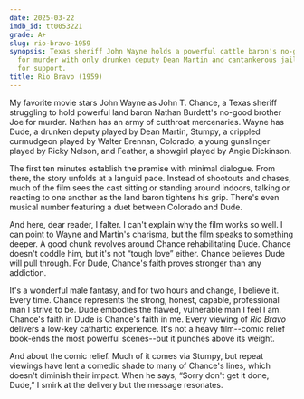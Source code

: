 ```yaml
---
date: 2025-03-22
imdb_id: tt0053221
grade: A+
slug: rio-bravo-1959
synopsis: Texas sheriff John Wayne holds a powerful cattle baron's no-good brother
  for murder with only drunken deputy Dean Martin and cantankerous jailer Walter Brennan
  for support.
title: Rio Bravo (1959)
---
```


My favorite movie stars John Wayne as John T. Chance, a Texas sheriff struggling to hold powerful land baron Nathan Burdett's no-good brother Joe for murder. Nathan has an army of cutthroat mercenaries. Wayne has Dude, a drunken deputy played by Dean Martin, Stumpy, a crippled curmudgeon played by Walter Brennan, Colorado, a young gunslinger played by Ricky Nelson, and Feather, a showgirl played by Angie Dickinson.

The first ten minutes establish the premise with minimal dialogue. From there, the story unfolds at a languid pace. Instead of shootouts and chases, much of the film sees the cast sitting or standing around indoors, talking or reacting to one another as the land baron tightens his grip. There's even musical number featuring a duet between Colorado and Dude. 

And here, dear reader, I falter. I can't explain why the film works so well. I can point to Wayne and Martin's charisma, but the film speaks to something deeper. A good chunk revolves around Chance rehabilitating Dude. Chance doesn't coddle him, but it's not “tough love” either. Chance believes Dude will pull through. For Dude, Chance's faith proves stronger than any addiction.

It's a wonderful male fantasy, and for two hours and change, I believe it. Every time. Chance represents the strong, honest, capable, professional man I strive to be. Dude embodies the flawed, vulnerable man I feel I am. Chance's faith in Dude is Chance's faith in me. Every viewing of _Rio Bravo_ delivers a low-key cathartic experience. It's not a heavy film--comic relief book-ends the most powerful scenes--but it punches above its weight.

And about the comic relief. Much of it comes via Stumpy, but repeat viewings have lent a comedic shade to many of Chance's lines, which doesn't diminish their impact. When he says, “Sorry don't get it done, Dude,” I smirk at the delivery but the message resonates.